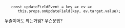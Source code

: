 ```
   const updateFieldEvent = key => ev =>
      this.props.onUpdateField(key, ev.target.value);
```

두줄이어도 되는거임? 무슨문법?
